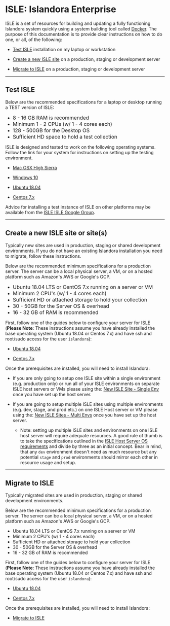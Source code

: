 # ISLE: Islandora Enterprise

ISLE is a set of resources for building and updating a fully functioning Islandora system quickly using a system building tool called [Docker](https://docker.com). The purpose of this documentation is to provide clear instructions on how to do one, or all, of the following:

* [Test ISLE](#test-demo-isle) installation on my laptop or workstation

* [Create a new ISLE site](#create-a-new-isle-site-or-sites) on a production, staging or development server

* [Migrate to ISLE](#migrate-to-isle) on a production, staging or development server

---

## Test ISLE

Below are the recommended specifications for a laptop or desktop running a TEST version of ISLE:

  * <span style='font-size:medium'>8 - 16 GB RAM is recommended</span>
  * <span style='font-size:medium'>Minimum 1 - 2 CPUs (w/ 1 - 4 cores each)  </span>
  * <span style='font-size:medium'>128 - 500GB for the Desktop OS</span>
  * <span style='font-size:medium'>Sufficient HD space to hold a test collection</span>

ISLE is designed and tested to work on the following operating systems.  Follow the link for your system for instructions on setting up the testing environment.

* [Mac OSX High Sierra](01_installation_host_server/install_docker_for_mac.md)

* [Windows 10](01_installation_host_server/install_docker_for_windows.md)

* [Ubuntu 18.04](01_installation_host_server/install_on_ubuntu_1804.md)

* [Centos 7.x](01_installation_host_server/install_on_centos.md)

Advice for installing a test instance of ISLE on other platforms may be available from the [ISLE ISLE Google Group](https://groups.google.com/forum/#!forum/islandora-isle).

---

## Create a new ISLE site or site(s)

Typically new sites are used in production, staging or shared development environments.  If you do not have an existing Islandora installation you need to migrate, follow these instructions. 

Below are the recommended minimum specifications for a production server. The server can be a local physical server, a VM, or on a hosted platform such as Amazon's AWS or Google's GCP.  

* <span style='font-size:medium'>Ubuntu 18.04 LTS or CentOS 7.x running on a server or VM</span>
* <span style='font-size:medium'>Minimum 2 CPU's (w/ 1 - 4 cores each)</span>
* <span style='font-size:medium'>Sufficient HD or attached storage to hold your collection</span>
* <span style='font-size:medium'>30 - 50GB for the Server OS & overhead</span>
* <span style='font-size:medium'>16 - 32 GB of RAM is recommended</span>

First, follow one of the guides below to configure your server for ISLE (**Please Note**:  These instructions assume you have already installed the base operating system (Ubuntu 18.04 or Centos 7.x) and have ssh and root/sudo access for the user `islandora`):

* [Ubuntu 18.04](01_installation_host_server/install_on_ubuntu_1804.md)

* [Centos 7.x](01_installation_host_server/install_on_centos.md)

Once the prerequisites are installed, you will need to install Islandora:

* If you are only going to setup one ISLE site within a single environment (e.g. production only) or run all of your ISLE environments on separate ISLE host servers or VMs please using the: [New ISLE Site - Single Env](03_installation_new_site/new_site_installation_guide_single.md) once you have set up the host server.

* If you are going to setup multiple ISLE sites using multiple environments (e.g. dev, stage, and prod etc.) on one ISLE Host server or VM please using the: [New ISLE Sites - Multi Envs](03_installation_new_site/new_site_installation_guide_multi.md) once you have set up the host server.
    * Note: setting up multiple ISLE sites and environments on one ISLE host server will require adequate resources. A good rule of thumb is to take the specifications outlined in the [ISLE Host Server OS requirements](01_installation_host_server/host_server_system_specifications.md) and divide by three as an initial concept. Bear in mind, that any `dev` environment doesn't need as much resource but any potential `stage` and `prod` environments should mirror each other in resource usage and setup.


---

## Migrate to ISLE

Typically migrated sites are used in production, staging or shared development environments.

Below are the recommended minimum specifications for a production server. The server can be a local physical server, a VM, or on a hosted platform such as Amazon's AWS or Google's GCP.  

* Ubuntu 18.04 LTS or CentOS 7.x running on a server or VM
* Minimum 2 CPU's (w/ 1 - 4 cores each)
* Sufficient HD or attached storage to hold your collection
* 30 - 50GB for the Server OS & overhead
* 16 - 32 GB of RAM is recommended

First, follow one of the guides below to configure your server for ISLE (**Please Note**:  These instructions assume you have already installed the base operating system (Ubuntu 18.04 or Centos 7.x) and have ssh and root/sudo access for the user `islandora`):

* [Ubuntu 18.04](01_installation_host_server/install_on_ubuntu_1804.md)

* [Centos 7.x](01_installation_host_server/install_on_centos.md)

Once the prerequisites are installed, you will need to install Islandora:

* [Migrate to ISLE](04_installation_migration/migration_installation_guide.md)